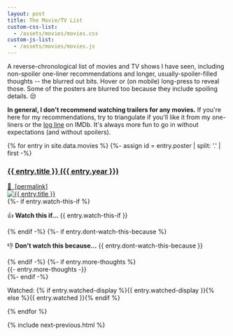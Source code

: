 ```yaml
---
layout: post
title: The Movie/TV List
custom-css-list:
  - /assets/movies/movies.css
custom-js-list:
  - /assets/movies/movies.js
---
```


A reverse-chronological list of movies and TV shows I have seen, including non-spoiler one-liner recommendations and longer, usually-spoiler-filled thoughts -- the blurred out bits. Hover or (on mobile) long-press to reveal those. Some of the posters are blurred too because they include spoiling details. 😒

**In general, I don't recommend watching trailers for any movies.** If you're here for my recommendations, try to triangulate if you'll like it from my one-liners or the [log line](https://en.wikipedia.org/wiki/Log_line) on IMDb. It's always more fun to go in without expectations (and without spoilers).

<form style="display: none;" id="sort-filter" action="javascript:void(0);">
  <fieldset>
    <select name="sort">
      <option value="watched-asc">watch date (earliest first)</option>
      <option value="watched-desc" selected>watch date (latest first)</option>
      <option value="year-asc">release date (earliest first)</option>
      <option value="year-desc">release date (latest first)</option>
      <option value="title-asc">name (a-z)</option>
      <option value="title-desc">name (z-a)</option>
    </select>
  </fieldset>
  <fieldset>
    <label for="movie">
      <input type="radio" id="movie" value="movie" name="kind"/>
      movie
    </label>
    <label for="tv">
      <input type="radio" id="tv" value="tv" name="kind"/>
      TV show
    </label>
    <label for="kind-both">
      <input type="radio" id="kind-both" value="both" name="kind" checked/>
      both
    </label>
  </fieldset>
  <fieldset>
    <label for="recommended">
      <input type="radio" id="recommended" value="recommended" name="recommendation"/>
      recommended
    </label>
    <label for="not-recommended">
      <input type="radio" id="not-recommended" value="not-recommended" name="recommendation"/>
      not recommended
    </label>
    <label for="recommended-both">
      <input type="radio" id="recommended-both" value="both" name="recommendation" checked/>
      both
    </label>
  </fieldset>
</form>

<div class="list-container">
  {% for entry in site.data.movies %}
    {%- assign id = entry.poster | split: '.' | first -%}
    <div
      id="{{ id }}"
      class="entry"
      data-year="{{ entry.year }}"
      data-title="{{ entry.title }}"
      data-watched="{{ entry.watched }}"
      data-kind="{{ entry.kind }}"
      data-recommendation="{%- if entry.watch-this-if -%}recommended{%- else -%}not-recommended{%- endif -%}"
    >
      <div class="title">
        <a href="{{ entry.link }}">
          <h3>{{ entry.title }} ({{ entry.year }})</h3>
        </a>
        <a class="permalink" href="#{{ id }}">
          🔗&nbsp;&nbsp;<span class="underlineable">[permalink]</span>
        </a>
      </div>
      <div class="content">
        <a href="#{{ id }}" class="poster">
          <img
            class="{{ entry.poster-class }}"
            src="/assets/movies/{{ entry.poster }}"
            loading="lazy"
            alt="{{ entry.title }}"
          >
        </a>
        <div class="text">
          {%- if entry.watch-this-if %}
            <p class="one-liner" markdown="1">👍 <b>Watch this if...</b> {{ entry.watch-this-if }}</p>
          {% endif -%}
          {%- if entry.dont-watch-this-because %}
            <p class="one-liner" markdown="1">👎 <b>Don't watch this because...</b> {{ entry.dont-watch-this-because }}</p>
          {% endif -%}
          {%- if entry.more-thoughts %}
            <div class="more-thoughts spoiler" markdown="1">
              {{- entry.more-thoughts -}}
            </div>
          {%- endif -%}
          <p class="watched" title="{{ entry.watched }}">
            Watched: {% if entry.watched-display %}{{ entry.watched-display }}{% else %}{{ entry.watched }}{% endif %}
          </p>
        </div>
      </div>
    </div>
  {% endfor %}
</div>

{% include next-previous.html %}
